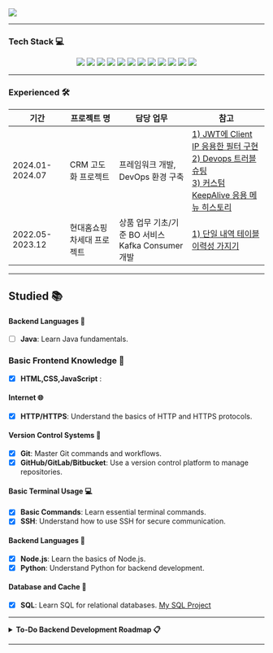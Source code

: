 <img src="https://capsule-render.vercel.app/api?type=venom&![header](https://capsule-render.vercel.app/api?color=gradient&customColorList=0,2,3)&height=150&width=300&section=header&text=SilberBullet%20Github&fontSize=90&fontColor=000000" />


</br>

---

### Tech Stack 💻
<p align="center">
  <img src="https://img.shields.io/badge/Java-ED8B00?style=for-the-badge&logo=java&logoColor=white"/>
  <img src="https://img.shields.io/badge/Spring%20Boot-6DB33F?style=for-the-badge&logo=spring-boot&logoColor=white"/>
  <img src="https://img.shields.io/badge/Spring%20Security-6DB33F?style=for-the-badge&logo=spring-security&logoColor=white"/>
  <img src="https://img.shields.io/badge/Redis-DC382D?style=for-the-badge&logo=redis&logoColor=white"/>
  <img src="https://img.shields.io/badge/Apache%20Kafka-231F20?style=for-the-badge&logo=apache-kafka&logoColor=white"/>
  <img src="https://img.shields.io/badge/Oracle-F80000?style=for-the-badge&logo=oracle&logoColor=white"/>
  <img src="https://img.shields.io/badge/MySQL-4479A1?style=for-the-badge&logo=mysql&logoColor=white"/>
  <img src="https://img.shields.io/badge/JPA-6DB33F?style=for-the-badge&logo=jpa&logoColor=white"/>
  <img src="https://img.shields.io/badge/Docker-2496ED?style=for-the-badge&logo=docker&logoColor=white"/>
  <img src="https://img.shields.io/badge/Git-F05032?style=for-the-badge&logo=git&logoColor=white"/>
  <img src="https://img.shields.io/badge/GitHub-181717?style=for-the-badge&logo=github&logoColor=white"/>
  <img src="https://img.shields.io/badge/GitLab-FC6D26?style=for-the-badge&logo=gitlab&logoColor=white"/>
</p>

---
### Experienced 🛠️

| 기간           | 프로젝트 명               |          담당 업무                                      | 참고                                                                                                                                             |
|----------------|--------------------------|----------------------------------------------------------------|-------------------------------------------------------------------------------------------------------------------------------------------------------------------------|
| 2024.01-2024.07 | CRM 고도화 프로젝트 | 프레임워크 개발, DevOps 환경 구축 | [1) JWT에 Client IP 응용한 필터 구현](https://github.com/silberbullet/jwt-redis-ip-protection-backend)<br>[2) Devops 트러블슈팅](https://github.com/silberbullet/gitlab-runner-with-docker-troubleshooting)<br>[3) 커스텀 KeepAlive 응용 메뉴 히스토리](https://github.com/silberbullet/menu-history-vue-framework) |
| 2022.05-2023.12 | 현대홈쇼핑 차세대 프로젝트 | 상품 업무 기초/기준 BO 서비스 </br>Kafka Consumer 개발               |[1) 단일 내역 테이블 이력성 가지기](https://github.com/silberbullet/add-history-to-table-api)              |

---

## Studied 📚

#### Backend Languages 📝
- [ ] **Java**: Learn Java fundamentals.

### Basic Frontend Knowledge 🎨
- [x] **HTML,CSS,JavaScript** :

#### Internet 🌐
- [x] **HTTP/HTTPS**: Understand the basics of HTTP and HTTPS protocols.

#### Version Control Systems 📂
- [x] **Git**: Master Git commands and workflows.
- [x] **GitHub/GitLab/Bitbucket**: Use a version control platform to manage repositories.

#### Basic Terminal Usage 💻
- [x] **Basic Commands**: Learn essential terminal commands.
- [x] **SSH**: Understand how to use SSH for secure communication.

#### Backend Languages 📝
- [x] **Node.js**: Learn the basics of Node.js.
- [x] **Python**: Understand Python for backend development.

#### Database and Cache 💾
- [x] **SQL**: Learn SQL for relational databases. [My SQL Project](https://github.com/your-username/sql-project)

---

<details>
  <summary><strong>To-Do Backend Development Roadmap 📋</strong></summary>

#### Internet 🌐
- [ ] **HTTP/HTTPS**: Understand the basics of HTTP and HTTPS protocols.
- [ ] **DNS**: Learn how DNS works and its role in the internet.
- [ ] **Browsers**: Know how browsers work and render web pages.
- [ ] **Hosting**: Learn about hosting providers and deploying applications.

#### Database and Cache 💾
- [ ] **NoSQL**: Understand NoSQL databases.
- [ ] **PostgreSQL**: Learn PostgreSQL.
- [ ] **MongoDB**: Explore MongoDB.
  - **Team Project**: Real-time Analytics
- [ ] **Redis**: Understand caching with Redis.

#### Web Servers 🌍
- [ ] **Nginx**: Learn how to configure and use Nginx.
- [ ] **Apache**: Understand Apache web server basics.

#### API (REST & GraphQL) 📡
- [ ] **REST**: Learn RESTful API principles.
  - **Team Project**: Social Media API
- [ ] **GraphQL**: Explore GraphQL for APIs.
- [ ] **JSON**: Understand JSON data format.
- [ ] **OpenAPI/Swagger**: Learn how to document APIs.

#### Authentication 🔐
- [ ] **OAuth**: Understand OAuth for authentication.
- [ ] **JWT**: Learn about JSON Web Tokens.
  - **Team Project**: Secure API Authentication
- [ ] **OpenID**: Explore OpenID for identity management.

#### Testing 🧪
- [ ] **Unit Testing**: Learn the basics of unit testing.
- [ ] **Integration Testing**: Understand integration testing.
  - **Team Project**: Comprehensive Test Suite
- [ ] **Functional Testing**: Explore functional testing methods.

#### CI/CD 🚀
- [ ] **Jenkins**: Learn about Jenkins for CI/CD.
- [ ] **GitHub Actions**: Explore GitHub Actions for automation.
  - **Team Project**: Automated Deployment Pipeline
- [ ] **GitLab CI**: Understand GitLab CI/CD pipelines.

#### Design and Development Principles 📐
- [ ] **SOLID**: Learn the SOLID principles.
- [ ] **KISS**: Understand the KISS principle.
- [ ] **DRY**: Learn the DRY principle.
- [ ] **YAGNI**: Understand the YAGNI principle.

#### Message Brokers 📬
- [ ] **RabbitMQ**: Learn about RabbitMQ for messaging.
  - **Team Project**: Asynchronous Processing
- [ ] **Kafka**: Explore Apache Kafka for event streaming.

#### Search Engines 🔍
- [ ] **Elasticsearch**: Learn the basics of Elasticsearch.
- [ ] **Solr**: Understand Apache Solr.

#### Containerization 🐳
- [ ] **Docker**: Learn Docker for containerization.
  - **Team Project**: Microservices with Docker
- [ ] **Kubernetes**: Explore Kubernetes for container orchestration.

#### GraphQL 📊
- [ ] **Core Concepts**: Learn GraphQL core concepts.
- [ ] **Schemas**: Understand GraphQL schemas.
- [ ] **Queries**: Learn how to write GraphQL queries.

#### WebSockets 📡
- [ ] **Core Concepts**: Understand WebSocket basics.
- [ ] **Libraries/Frameworks**: Explore WebSocket libraries and frameworks.

#### Web Security Knowledge 🔒
- [ ] **HTTPS & TLS**: Understand HTTPS and TLS.
- [ ] **CORS**: Learn about Cross-Origin Resource Sharing.
- [ ] **CSP**: Understand Content Security Policy.
- [ ] **OAuth**: Learn OAuth for security.
- [ ] **JWT**: Understand JSON Web Tokens.

#### HTTP/2 📡
- [ ] **Core Concepts**: Learn about HTTP/2.
- [ ] **Benefits**: Understand the benefits of HTTP/2.

#### Design and Development Principles 📐
- [ ] **SOLID**: Learn the SOLID principles.
- [ ] **KISS**: Understand the KISS principle.
- [ ] **DRY**: Learn the DRY principle.
- [ ] **YAGNI**: Understand the YAGNI principle.

</details>

---
